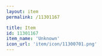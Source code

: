 ```yaml
---
layout: item
permalink: /11301167

title: Item
id: 11301167
item_name: 'Unknown'
icon_url: 'item/icon/11300701.png'
---
```

